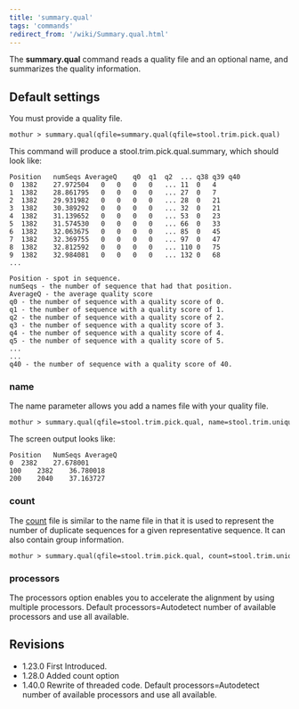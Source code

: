 ```yaml
---
title: 'summary.qual'
tags: 'commands'
redirect_from: '/wiki/Summary.qual.html'
---
```

The **summary.qual** command reads a quality file
and an optional name, and summarizes the quality information.

## Default settings

You must provide a quality file.

    mothur > summary.qual(qfile=summary.qual(qfile=stool.trim.pick.qual)

This command will produce a stool.trim.pick.qual.summary, which should
look like:

    Position   numSeqs AverageQ    q0  q1  q2  ... q38 q39 q40 
    0  1382    27.972504   0   0   0   0   ... 11  0   4
    1  1382    28.861795   0   0   0   0   ... 27  0   7
    2  1382    29.931982   0   0   0   0   ... 28  0   21
    3  1382    30.389292   0   0   0   0   ... 32  0   21
    4  1382    31.139652   0   0   0   0   ... 53  0   23
    5  1382    31.574530   0   0   0   0   ... 66  0   33
    6  1382    32.063675   0   0   0   0   ... 85  0   45
    7  1382    32.369755   0   0   0   0   ... 97  0   47
    8  1382    32.812592   0   0   0   0   ... 110 0   75
    9  1382    32.984081   0   0   0   0   ... 132 0   68
    ...

    Position - spot in sequence.
    numSeqs - the number of sequence that had that position.
    AverageQ - the average quality score
    q0 - the number of sequence with a quality score of 0.
    q1 - the number of sequence with a quality score of 1.
    q2 - the number of sequence with a quality score of 2.
    q3 - the number of sequence with a quality score of 3.
    q4 - the number of sequence with a quality score of 4.
    q5 - the number of sequence with a quality score of 5.
    ...
    ...
    q40 - the number of sequence with a quality score of 40.

### name

The name parameter allows you add a names file with your quality file.

    mothur > summary.qual(qfile=stool.trim.pick.qual, name=stool.trim.unique.good.filter.names)

The screen output looks like:

    Position   NumSeqs AverageQ
    0  2382    27.678001
    100    2382    36.780018
    200    2040    37.163727

### count

The [ count](Count_File) file is similar to the name file in
that it is used to represent the number of duplicate sequences for a
given representative sequence. It can also contain group information.

    mothur > summary.qual(qfile=stool.trim.pick.qual, count=stool.trim.unique.good.filter.count_table)

### processors

The processors option enables you to accelerate the alignment by using
multiple processors. Default processors=Autodetect number of available
processors and use all available.

## Revisions

-   1.23.0 First Introduced.
-   1.28.0 Added count option
-   1.40.0 Rewrite of threaded code. Default processors=Autodetect
    number of available processors and use all available.


